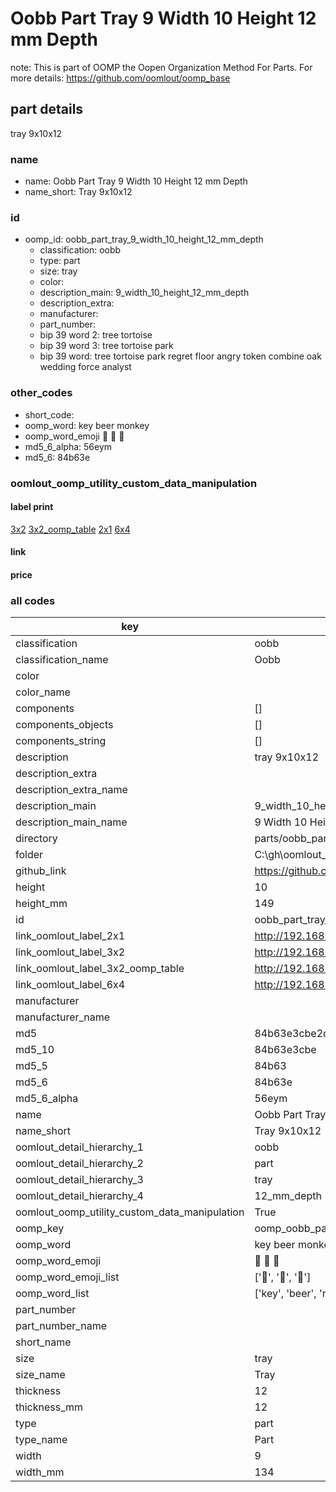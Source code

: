 # Oobb Part Tray 9 Width 10 Height 12 mm Depth  

note: This is part of OOMP the Oopen Organization Method For Parts. For more details: https://github.com/oomlout/oomp_base

##  part details
  



tray 9x10x12



### name
* name: Oobb Part Tray 9 Width 10 Height 12 mm Depth
* name_short: Tray 9x10x12 
### id
* oomp_id: oobb_part_tray_9_width_10_height_12_mm_depth
  * classification: oobb
  * type: part
  * size: tray
  * color: 
  * description_main: 9_width_10_height_12_mm_depth
  * description_extra: 
  * manufacturer: 
  * part_number: 
  * bip 39 word 2: tree tortoise
  * bip 39 word 3: tree tortoise park
  * bip 39 word: tree tortoise park regret floor angry token combine oak wedding force analyst

### other_codes
* short_code: 
* oomp_word: key beer monkey
* oomp_word_emoji :key: :beer: :monkey:
* md5_6_alpha: 56eym
* md5_6: 84b63e






### oomlout_oomp_utility_custom_data_manipulation
#### label print
[3x2](http://192.168.1.245:1112/?label=oomp%2056eym)
[3x2_oomp_table](http://192.168.1.108:1112/?label=oomp%2056eym)
[2x1](http://192.168.1.242:1112/?label=oomp%2056eym)
[6x4](http://192.168.1.55:1112/?label=oomp%2056eym)    

#### link

                              

#### price







### all codes 
| key | value |  
| --- | --- |  
| classification | oobb |  
| classification_name | Oobb |  
| color |  |  
| color_name |  |  
| components | [] |  
| components_objects | [] |  
| components_string | [] |  
| description | tray 9x10x12 |  
| description_extra |  |  
| description_extra_name |  |  
| description_main | 9_width_10_height_12_mm_depth |  
| description_main_name | 9 Width 10 Height 12 mm Depth |  
| directory | parts/oobb_part_tray_9_width_10_height_12_mm_depth |  
| folder | C:\gh\oomlout_oobb_version_4_generated_parts\parts\oobb_part_tray_9_width_10_height_12_mm_depth |  
| github_link | https://github.com/oomlout/oomlout_oomp_part_src/tree/main/parts/oobb_part_tray_9_width_10_height_12_mm_depth |  
| height | 10 |  
| height_mm | 149 |  
| id | oobb_part_tray_9_width_10_height_12_mm_depth |  
| link_oomlout_label_2x1 | http://192.168.1.242:1112/?label=oomp%2056eym |  
| link_oomlout_label_3x2 | http://192.168.1.245:1112/?label=oomp%2056eym |  
| link_oomlout_label_3x2_oomp_table | http://192.168.1.108:1112/?label=oomp%2056eym |  
| link_oomlout_label_6x4 | http://192.168.1.55:1112/?label=oomp%2056eym |  
| manufacturer |  |  
| manufacturer_name |  |  
| md5 | 84b63e3cbe2dfc7c23acbb4b40b9673f |  
| md5_10 | 84b63e3cbe |  
| md5_5 | 84b63 |  
| md5_6 | 84b63e |  
| md5_6_alpha | 56eym |  
| name | Oobb Part Tray 9 Width 10 Height 12 mm Depth |  
| name_short | Tray 9x10x12  |  
| oomlout_detail_hierarchy_1 | oobb |  
| oomlout_detail_hierarchy_2 | part |  
| oomlout_detail_hierarchy_3 | tray |  
| oomlout_detail_hierarchy_4 | 12_mm_depth |  
| oomlout_oomp_utility_custom_data_manipulation | True |  
| oomp_key | oomp_oobb_part_tray_9_width_10_height_12_mm_depth |  
| oomp_word | key beer monkey |  
| oomp_word_emoji | :key: :beer: :monkey: |  
| oomp_word_emoji_list | [':key:', ':beer:', ':monkey:'] |  
| oomp_word_list | ['key', 'beer', 'monkey'] |  
| part_number |  |  
| part_number_name |  |  
| short_name |  |  
| size | tray |  
| size_name | Tray |  
| thickness | 12 |  
| thickness_mm | 12 |  
| type | part |  
| type_name | Part |  
| width | 9 |  
| width_mm | 134 |  
